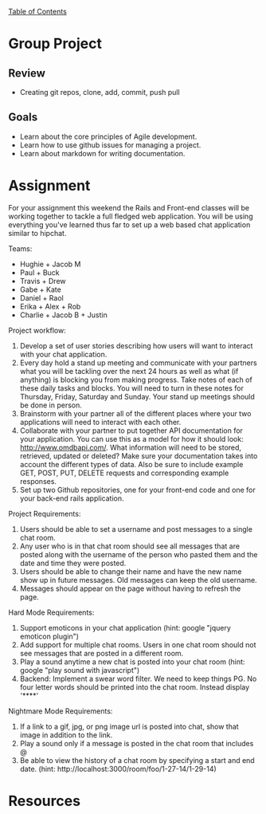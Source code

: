 [Table of Contents](/README.md)

# Group Project

## Review
- Creating git repos, clone, add, commit, push pull

## Goals
- Learn about the core principles of Agile development.
- Learn how to use github issues for managing a project.
- Learn about markdown for writing documentation.

# Assignment
For your assignment this weekend the Rails and Front-end classes will be working together to tackle a full fledged web application. You will be using everything you've learned thus far to set up a web based chat application similar to hipchat.

Teams:
- Hughie + Jacob M
- Paul + Buck
- Travis + Drew
- Gabe + Kate
- Daniel + Raol
- Erika + Alex + Rob
- Charlie + Jacob B + Justin

Project workflow:
1. Develop a set of user stories describing how users will want to interact with your chat application.
2. Every day hold a stand up meeting and communicate with your partners what you will be tackling over the next 24 hours as well as what (if anything) is blocking you from making progress. Take notes of each of these daily tasks and blocks. You will need to turn in these notes for Thursday, Friday, Saturday and Sunday. Your stand up meetings should be done in person.
3. Brainstorm with your partner all of the different places where your two applications will need to interact with each other.
4. Collaborate with your partner to put together API documentation for your application.  You can use this as a model for how it should look: http://www.omdbapi.com/. What information will need to be stored, retrieved, updated or deleted? Make sure your documentation takes into account the different types of data. Also be sure to include example GET, POST, PUT, DELETE requests and corresponding example responses.
5. Set up two Github repositories, one for your front-end code and one for your back-end rails application.

Project Requirements:
1. Users should be able to set a username and post messages to a single chat room.
2. Any user who is in that chat room should see all messages that are posted along with the username of the person who pasted them and the date and time they were posted.
3. Users should be able to change their name and have the new name show up in future messages. Old messages can keep the old username.
4. Messages should appear on the page without having to refresh the page.

Hard Mode Requirements:
1. Support emoticons in your chat application (hint: google "jquery emoticon plugin")
2. Add support for multiple chat rooms. Users in one chat room should not see messages that are posted in a different room.
3. Play a sound anytime a new chat is posted into your chat room (hint: google "play sound with javascript")
4. Backend: Implement a swear word filter. We need to keep things PG. No four letter words should be printed into the chat room. Instead display '****'

Nightmare Mode Requirements:
1. If a link to a gif, jpg, or png image url is posted into chat, show that image in addition to the link.
2. Play a sound only if a message is posted in the chat room that includes @<your username>
3. Be able to view the history of a chat room by specifying a start and end date. (hint: http://localhost:3000/room/foo/1-27-14/1-29-14)


# Resources

